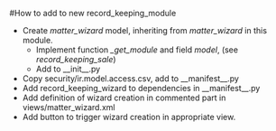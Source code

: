 #How to add to new record_keeping_module

* Create _matter_wizard_ model, inheriting from _matter_wizard_ in this module.
  * Implement function _\_get_module_ and field _model_, (see _record_keeping_sale_)
  * Add to \_\_init__.py
* Copy security/ir.model.access.csv, add to \_\_manifest__.py
* Add record_keeping_wizard to dependencies in \_\_manifest__.py
* Add definition of wizard creation in commented part in views/matter_wizard.xml
* Add button to trigger wizard creation in appropriate view.
